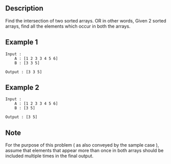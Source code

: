 ## Description

Find the intersection of two sorted arrays.
OR in other words,
Given 2 sorted arrays, find all the elements which occur in both the arrays.

## Example 1

```
Input : 
    A : [1 2 3 3 4 5 6]
    B : [3 3 5]

Output : [3 3 5]
```

## Example 2

```
Input : 
    A : [1 2 3 3 4 5 6]
    B : [3 5]

Output : [3 5]
```

## Note

For the purpose of this problem ( as also conveyed by the sample case ), assume that elements that appear more than once in both arrays should be included multiple times in the final output. 